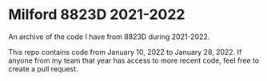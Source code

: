 # Milford 8823D 2021-2022

 An archive of the code I have from 8823D during 2021-2022.

 This repo contains code from January 10, 2022 to January 28, 2022. If anyone from my team that year has access to more recent code, feel free to create a pull request.
